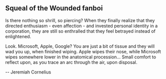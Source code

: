 ## Squeal of the Wounded fanboi

Is there nothing so shrill, so piercing? When they finally realize that they
directed enthusiasm - even affection - and invested personal identity in
a corporation, they are still so enthralled that they feel betrayed instead of
enlightened.

Look. Microsoft, Apple, Google? You are just a bit of tissue and they will wad
you up, when finished wiping. Apple wipes their nose, while Microsoft wipes
somewhere lower in the anatomical procession... Small comfort to reflect upon,
as you trace an arc through the air, upon disposal.

--
Jeremiah Cornelius 
